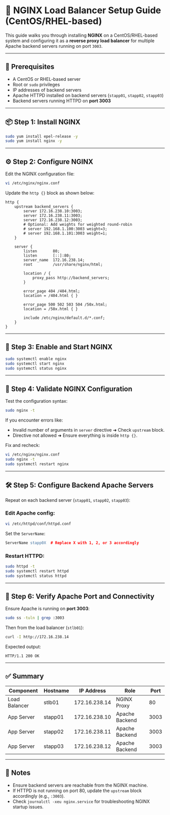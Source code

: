# 🚀 NGINX Load Balancer Setup Guide (CentOS/RHEL-based)

This guide walks you through installing **NGINX** on a CentOS/RHEL-based system and configuring it as a **reverse proxy load balancer** for multiple Apache backend servers running on port `3003`.

---

## 🧰 Prerequisites

- A CentOS or RHEL-based server
- Root or `sudo` privileges
- IP addresses of backend servers
- Apache HTTPD installed on backend servers (`stapp01`, `stapp02`, `stapp03`)
- Backend servers running HTTPD on **port 3003**

---

## 📦 Step 1: Install NGINX

```bash
sudo yum install epel-release -y
sudo yum install nginx -y
```

---

## ⚙️ Step 2: Configure NGINX

Edit the NGINX configuration file:

```bash
vi /etc/nginx/nginx.conf
```

Update the `http {}` block as shown below:

```nginx
http {
    upstream backend_servers {
        server 172.16.238.10:3003;
        server 172.16.238.11:3003;
        server 172.16.238.12:3003;
        # Optional: Add weights for weighted round-robin
        # server 192.168.1.100:3003 weight=3;
        # server 192.168.1.101:3003 weight=1;
    }

    server {
        listen       80;
        listen       [::]:80;
        server_name  172.16.238.14;
        root         /usr/share/nginx/html;

        location / {
            proxy_pass http://backend_servers;
        }

        error_page 404 /404.html;
        location = /404.html { }

        error_page 500 502 503 504 /50x.html;
        location = /50x.html { }

        include /etc/nginx/default.d/*.conf;
    }
}
```

---

## 🔁 Step 3: Enable and Start NGINX

```bash
sudo systemctl enable nginx
sudo systemctl start nginx
sudo systemctl status nginx
```

---

## 🧪 Step 4: Validate NGINX Configuration

Test the configuration syntax:

```bash
sudo nginx -t
```

If you encounter errors like:

- Invalid number of arguments in `server` directive ➜ Check `upstream` block.
- Directive not allowed ➜ Ensure everything is inside `http {}`.

Fix and recheck:

```bash
vi /etc/nginx/nginx.conf
sudo nginx -t
sudo systemctl restart nginx
```

---

## 🛠️ Step 5: Configure Backend Apache Servers

Repeat on each backend server (`stapp01`, `stapp02`, `stapp03`):

### Edit Apache config:

```bash
vi /etc/httpd/conf/httpd.conf
```

Set the `ServerName`:

```apache
ServerName stapp0X  # Replace X with 1, 2, or 3 accordingly
```

### Restart HTTPD:

```bash
sudo httpd -t
sudo systemctl restart httpd
sudo systemctl status httpd
```

---

## 🧪 Step 6: Verify Apache Port and Connectivity

Ensure Apache is running on **port 3003**:

```bash
sudo ss -tuln | grep :3003
```

Then from the load balancer (`stlb01`):

```bash
curl -I http://172.16.238.14
```

Expected output:

```http
HTTP/1.1 200 OK
```

---

## ✅ Summary

| Component  | Hostname  | IP Address     | Role             | Port |
|------------|-----------|----------------|------------------|------|
| Load Balancer | stlb01    | 172.16.238.14  | NGINX Proxy      | 80   |
| App Server    | stapp01   | 172.16.238.10  | Apache Backend   | 3003 |
| App Server    | stapp02   | 172.16.238.11  | Apache Backend   | 3003 |
| App Server    | stapp03   | 172.16.238.12  | Apache Backend   | 3003 |

---

## 📌 Notes

- Ensure backend servers are reachable from the NGINX machine.
- If HTTPD is not running on port 80, update the `upstream` block accordingly (e.g., `:3003`).
- Check `journalctl -xeu nginx.service` for troubleshooting NGINX startup issues.

